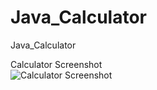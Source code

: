 # Java_Calculator
Java_Calculator

Calculator Screenshot <br>
![Calculator Screenshot](https://user-images.githubusercontent.com/109467334/219720483-31fe97c8-b0ee-4b16-9295-1f0d034da2c3.png)
